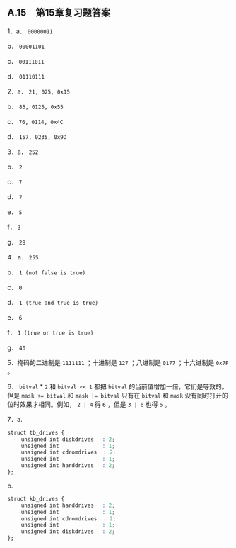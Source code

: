 ## A.15　第15章复习题答案

1．a． `00000011`

b． `00001101`

c． `00111011`

d． `01110111`

2．a． `21, 025, 0x15`

b． `85, 0125, 0x55`

c． `76, 0114, 0x4C`

d． `157, 0235, 0x9D`

3．a． `252`

b． `2`

c． `7`

d． `7`

e． `5`

f． `3`

g． `28`

4．a． `255`

b． `1 (not false is true)`

c． `0`

d． `1 (true and true is true)`

e． `6`

f． `1 (true or true is true)`

g． `40`

5．掩码的二进制是 `1111111` ；十进制是 `127` ；八进制是 `0177` ；十六进制是 `0x7F` 。

6． `bitval`  *  `2` 和 `bitval << 1` 都把 `bitval` 的当前值增加一倍，它们是等效的。但是 `mask += bitval` 和 `mask |= bitval` 只有在 `bitval` 和 `mask` 没有同时打开的位时效果才相同。例如， `2 | 4` 得 `6` ，但是 `3 | 6` 也得 `6` 。

7．a.

```css
struct tb_drives {
　　 unsigned int diskdrives 　: 2;
　　 unsigned int 　           : 1;
　　 unsigned int cdromdrives  : 2;
　　 unsigned int 　           : 1;
　　 unsigned int harddrives 　: 2;
};
```

b.

```css
struct kb_drives {
　　 unsigned int harddrives 　: 2;
　　 unsigned int 　           : 1;
　　 unsigned int cdromdrives  : 2;
　　 unsigned int 　           : 1;
　　 unsigned int diskdrives　 : 2;
};
```

